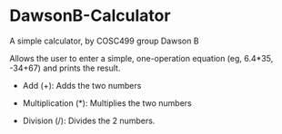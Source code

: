 # DawsonB-Calculator
A simple calculator, by COSC499 group Dawson B

Allows the user to enter a simple, one-operation equation (eg, 6.4*35, -34+67) and prints the result.

* Add (+): Adds the two numbers

* Multiplication (*): Multiplies the two numbers

* Division (/): Divides the 2 numbers. 

